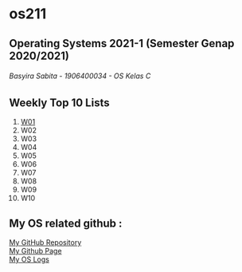 # os211
## Operating Systems 2021-1 (Semester Genap 2020/2021)
###### Basyira Sabita - 1906400034 - OS Kelas C 

Weekly Top 10 Lists
--------------------------------------------------
1. [W01](W01/)
2. W02
3. W03
4. W04
5. W05
6. W06
7. W07
8. W08
9. W09
10. W10

My OS related github :
--------------------------------------------------
[My GitHub Repository](https://github.com/basyirasabita/os211)<br>
[My Github Page](https://basyirasabita.github.io/os211/)<br>
[My OS Logs](https://basyirasabita.github.io/os211/TXT/mylog.txt)


